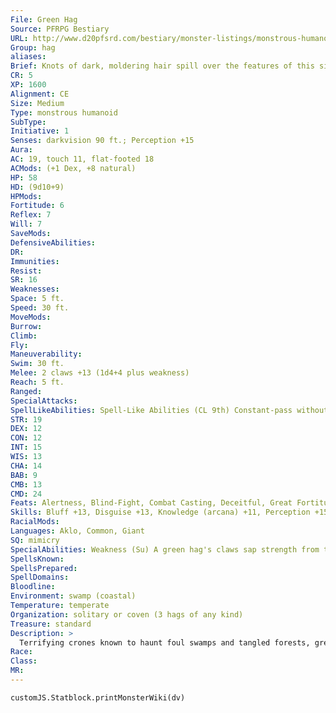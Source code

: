 ```yaml
---
File: Green Hag
Source: PFRPG Bestiary
URL: http://www.d20pfsrd.com/bestiary/monster-listings/monstrous-humanoids/hag/green-hag
Group: hag
aliases: 
Brief: Knots of dark, moldering hair spill over the features of this sickly, thin, green-skinned crone.
CR: 5
XP: 1600
Alignment: CE
Size: Medium
Type: monstrous humanoid
SubType: 
Initiative: 1
Senses: darkvision 90 ft.; Perception +15
Aura: 
AC: 19, touch 11, flat-footed 18
ACMods: (+1 Dex, +8 natural)
HP: 58
HD: (9d10+9)
HPMods: 
Fortitude: 6
Reflex: 7
Will: 7
SaveMods: 
DefensiveAbilities: 
DR: 
Immunities: 
Resist: 
SR: 16
Weaknesses: 
Space: 5 ft.
Speed: 30 ft.
MoveMods: 
Burrow: 
Climb: 
Fly: 
Maneuverability: 
Swim: 30 ft.
Melee: 2 claws +13 (1d4+4 plus weakness)
Reach: 5 ft.
Ranged: 
SpecialAttacks: 
SpellLikeAbilities: Spell-Like Abilities (CL 9th) Constant-pass without trace, tongues, water breathing At will-alter self, dancing lights, ghost sound (DC 12), invisibility, pyrotechnics (DC 14), tree shape, whispering wind
STR: 19
DEX: 12
CON: 12
INT: 15
WIS: 13
CHA: 14
BAB: 9
CMB: 13
CMD: 24
Feats: Alertness, Blind-Fight, Combat Casting, Deceitful, Great Fortitude
Skills: Bluff +13, Disguise +13, Knowledge (arcana) +11, Perception +15, Sense Motive +9, Stealth +13, Swim +18
RacialMods: 
Languages: Aklo, Common, Giant
SQ: mimicry
SpecialAbilities: Weakness (Su) A green hag's claws sap strength from those she strikes. Each time a green hag hits a foe with her claw attack, the victim takes 2 points of Strength damage unless he resists the weakness with a DC 16 Fortitude save. Alternatively, a green hag can attempt to inflict even greater weakness on a foe by making a touch attack-this variant requires a standard action, and cannot be attempted in the same round the hag makes claw attacks. The opponent touched must succeed on a DC 16 Fortitude save or take 2d4 points of Strength damage. The save DC is Charisma-based. Mimicry (Ex) A green hag can imitate the sounds of almost any animal found near its lair.
SpellsKnown: 
SpellsPrepared: 
SpellDomains: 
Bloodline: 
Environment: swamp (coastal)
Temperature: temperate
Organization: solitary or coven (3 hags of any kind)
Treasure: standard
Description: >
  Terrifying crones known to haunt foul swamps and tangled forests, green hags harbor an intense hatred for all beauty and purity. Making use of their varied deceptive abilities, these crones delight in murdering innocents, unhinging noble minds, and debasing the pure of heart. They are particularly fond of using disguise self to assume the forms of alluring young maidens and then seducing young men away from their lovers or families. In this form, they can infect such noble and upstanding citizens with all manner of debauchery and scandal. Some green hags prefer to reveal their true natures to their lovers at a moment precisely engineered to drive the man mad with horror and shame. Others drag out their dalliances and do what they can to utterly ruin the lives of the men they seduce before showing the broken shell that remains the truth. In the end, the luckiest of these unfortunate lovers end up being eaten by their green hag companions-for the unlucky, their final doom can be much worse, for the cruel imagination of the green hag is vast. A typical green hag stands between 5 and 6 feet tall and weighs just under 160 pounds. Hag Covens When three hags of any type gather, they can form a coven to gain increased magical ability. Any combination of hags can form a coven, but green hags are the most common members of such foul gatherings. Whenever all three hags of a particular coven are within 10 feet of one another, all three of them can work together to use any of the following spell-like abilities: animate dead, baleful polymorph (DC 18), blight (DC 17), bestow curse (DC 17), clairaudience/clairvoyance, charm monster (DC 17), commune, control weather, dream, forcecage, mind blank, mirage arcana (DC 18), reincarnate, speak with dead, veil (DC 19), vision. All three hags must take a fullround action to take part in this form of cooperative magic. All coven spell-like abilities function at CL 9th (or at the highest CL available to the most powerful hag in the coven). The save DCs are Charisma-based, and function as if with a Charisma score of 16 unless one of the hags has a higher Charisma score, in which case the spell-like ability DCs are adjusted by that hag's Charisma modif ier. At the GM's discretion, certain more powerful hag covens might have additional spell-like abilities.
Race: 
Class: 
MR: 
---
```

```dataviewjs
customJS.Statblock.printMonsterWiki(dv)
```
